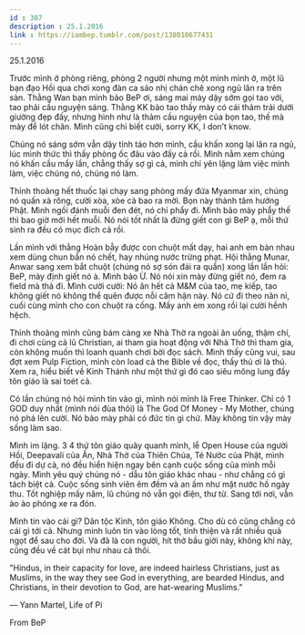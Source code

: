 ```yaml
---
id : 307
description : 25.1.2016
link : https://iambep.tumblr.com/post/138010677431
---
```


25.1.2016

Trước mình ở phòng riêng, phòng 2 người nhưng một mình mình ở, một lũ bạn
đạo Hồi qua chơi xong đàn ca sáo nhị chán chê xong ngủ lăn ra trên sàn.
Thằng Wan bạn mình bảo BeP ơi, sáng mai mày dậy sớm gọi tao với, tao phải
cầu nguyện sáng. Thằng KK bảo tao thấy mày có cái thảm trải dưới giường
đẹp đấy, nhưng hình như là thảm cầu nguyện của bọn tao, thế mà mày để lót
chân. Mình cũng chỉ biết cười, sorry KK, I don’t know.

Chúng nó sáng sớm vẫn dậy tỉnh táo hơn mình, cầu khấn xong lại lăn ra ngủ,
lúc mình thức thì thấy phòng ốc đâu vào đấy cả rồi. Mình nằm xem chúng nó
khấn cầu mấy lần, chẳng thấy sợ gì cả, mình chỉ yên lặng làm việc mình làm,
việc chúng nó, chúng nó làm.

Thỉnh thoảng hết thuốc lại chạy sang phòng mấy đứa Myanmar xin, chúng nó
quấn xà rông, cười xòa, xòe cả bao ra mời. Bọn này thành tâm hướng Phật.
Mình ngồi đánh muỗi đen đét, nó chỉ phẩy đi. Mình bảo mày phẩy thế thì bao
giờ mới hết muỗi. Nó nói tốt nhất là đừng giết con gì BeP ạ, mỗi thứ sinh
ra đều có mục đích cả rồi.

Lần mình với thằng Hoàn bẫy được con chuột mất dạy, hai anh em bàn nhau
xem dùng chun bắn nó chết, hay nhúng nước trừng phạt. Hội thằng Munar, Anwar
sang xem bắt chuột (chúng nó sợ són đái ra quần) xong lần lần hỏi: BeP,
mày định giết nó à. Mình bảo Ừ. Nó nói xin mày đừng giết nó, đem ra field
mà thả đi. Mình cười cười: Nó ăn hết cả M&M của tao, mẹ kiếp, tao không
giết nó không thể quên được nỗi căm hận này. Nó cứ đi theo năn nỉ, cuối
cùng mình cho con chuột ra cống. Mấy anh em xong rồi lại cười hềnh hệch.

Thỉnh thoảng mình cũng bám càng xe Nhà Thờ ra ngoài ăn uống, thậm chí, đi
chơi cùng cả lũ Christian, ai tham gia hoạt động với Nhà Thờ thì tham gia,
còn không muốn thì loanh quanh chơi bời đọc sách. Mình thấy cũng vui, sau
đợt xem Pulp Fiction, mình còn load cả the Bible về đọc, thấy thú ơi là
thú. Xem ra, hiểu biết về Kinh Thánh như một thứ gì đó cao siêu mông lung
đầy tôn giáo là sai toét cả.

Có lần chúng nó hỏi mình tin vào gì, mình nói mình là Free Thinker. Chỉ
có 1 GOD duy nhất (mình nói đùa thôi) là The God Of Money - My Mother, chúng
nó phá lên cười. Nó bảo mày phải có đức tin gì chứ. Mày không tin vậy mày
sống làm sao.

Mình im lặng. 3 4 thứ tôn giáo quây quanh mình, lễ Open House của người
Hồi, Deepavali của Ấn, Nhà Thờ của Thiên Chúa, Té Nước của Phật, mình đều
đi dự cả, nó đều hiển hiện ngay bên cạnh cuộc sống của mình mỗi ngày. Mình
yêu quý chúng nó - dẫu tôn giáo khác nhau - như chẳng có gì tách biệt cả.
Cuộc sống sinh viên êm đềm và an ấm như mặt nước hồ ngày thu. Tốt nghiệp
mấy năm, lũ chúng nó vẫn gọi điện, thư từ. Sang tới nơi, vẫn ào ào phóng
xe ra đón.

Mình tin vào cái gì? Dân tộc Kinh, tôn giáo Không. Cho dù có cũng chẳng
có cái gì tới cả. Nhưng mình luôn tin vào lòng tốt, tính thiện và rất nhiều
quả ngọt để sau cho đời. Và đã là con người, hít thở bầu giời này, không
khí này, cũng đều về cát bụi như nhau cả thôi.

"Hindus, in their capacity for love, are indeed hairless Christians, just
as Muslims, in the way they see God in everything, are bearded Hindus, and
Christians, in their devotion to God, are hat-wearing Muslims."

― Yann Martel, Life of Pi

From BeP